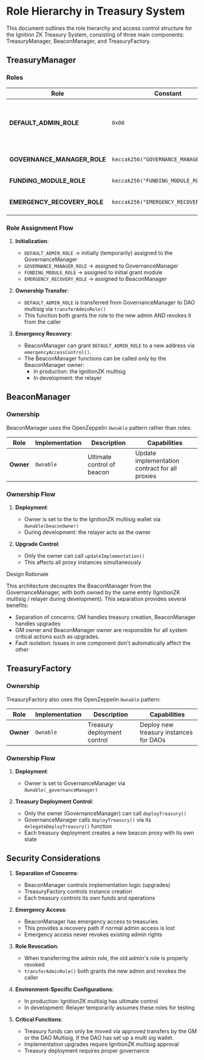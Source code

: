 # Role Hierarchy in Treasury System

This document outlines the role hierarchy and access control structure for the Ignition ZK Treasury System, consisting of three main components: TreasuryManager, BeaconManager, and TreasuryFactory.

## TreasuryManager

### Roles

| Role | Constant | Description | Capabilities |
|------|----------|-------------|-------------|
| **DEFAULT_ADMIN_ROLE** | `0x00` | Primary administrative role | Add/remove funding types, add/remove modules, approve transfers, transfer admin role, view treasury info |
| **GOVERNANCE_MANAGER_ROLE** | `keccak256("GOVERNANCE_MANAGER_ROLE")` | Governance operations | View treasury info, participate in governance decisions |
| **FUNDING_MODULE_ROLE** | `keccak256("FUNDING_MODULE_ROLE")` | Funding modules | Request transfers from treasury |
| **EMERGENCY_RECOVERY_ROLE** | `keccak256("EMERGENCY_RECOVERY_ROLE")` | Emergency recovery | Grant DEFAULT_ADMIN_ROLE in emergencies |

### Role Assignment Flow

1. **Initialization**:
   - `DEFAULT_ADMIN_ROLE` → initially (temporarily) assigned to the GovernanceManager
   - `GOVERNANCE_MANAGER_ROLE` → assigned to GovernanceManager
   - `FUNDING_MODULE_ROLE` → assigned to initial grant module
   - `EMERGENCY_RECOVERY_ROLE` → assigned to BeaconManager

2. **Ownership Transfer**:
   - `DEFAULT_ADMIN_ROLE` is transferred from GovernanceManager to DAO multisig via `transferAdminRole()`
   - This function both grants the role to the new admin AND revokes it from the caller

3. **Emergency Recovery**:
   - BeaconManager can grant `DEFAULT_ADMIN_ROLE` to a new address via `emergencyAccessControl()`. 
   - The BeaconManager functions can be called only by the BeaconManager owner: 
        - In production: the IgnitionZK multisig 
        - In development: the relayer

## BeaconManager

### Ownership

BeaconManager uses the OpenZeppelin `Ownable` pattern rather than roles:

| Role | Implementation | Description | Capabilities |
|------|---------------|-------------|-------------|
| **Owner** | `Ownable` | Ultimate control of beacon | Update implementation contract for all proxies |

### Ownership Flow

1. **Deployment**:
   - Owner is set to the to the IgnitionZK multisig wallet via `Ownable(beaconOwner)`  
   - During development: the relayer acts as the owner

2. **Upgrade Control**:
   - Only the owner can call `updateImplementation()`
   - This affects all proxy instances simultaneously
   
Design Rationale

This architecture decouples the BeaconManager from the GovernanceManager, with both owned by the same entity (IgnitionZK multisig / relayer during development). This separation provides several benefits:

- Separation of concerns: GM handles treasury creation, BeaconManager handles upgrades
- GM owner and BeaconManager owner are responsible for all system critical actions such as upgrades.
- Fault isolation: Issues in one component don't automatically affect the other


## TreasuryFactory

### Ownership

TreasuryFactory also uses the OpenZeppelin `Ownable` pattern:

| Role | Implementation | Description | Capabilities |
|------|---------------|-------------|-------------|
| **Owner** | `Ownable` | Treasury deployment control | Deploy new treasury instances for DAOs |

### Ownership Flow

1. **Deployment**:
   - Owner is set to GovernanceManager via `Ownable(_governanceManager)`

2. **Treasury Deployment Control**:
   - Only the owner (GovernanceManager) can call `deployTreasury()`
   - GovernanceManager calls `deployTreasury()` via its `delegateDeployTreasury()` function
   - Each treasury deployment creates a new beacon proxy with its own state


## Security Considerations

1. **Separation of Concerns**:
   - BeaconManager controls implementation logic (upgrades)
   - TreasuryFactory controls instance creation
   - Each treasury controls its own funds and operations

2. **Emergency Access**:
   - BeaconManager has emergency access to treasuries
   - This provides a recovery path if normal admin access is lost
   - Emergency access never revokes existing admin rights

3. **Role Revocation**:
   - When transferring the admin role, the old admin's role is properly revoked
   - `transferAdminRole()` both grants the new admin and revokes the caller
4. **Environment-Specific Configurations**:
   - In production: IgnitionZK multisig has ultimate control
   - In development: Relayer temporarily assumes these roles for testing
5. **Critical Functions**: 
   - Treasury funds can only be moved via approved transfers by the GM or the DAO Multisig, if the DAO has set up a multi sig wallet.
   - Implementation upgrades require IgnitionZK multisig approval
   - Treasury deployment requires proper governance
